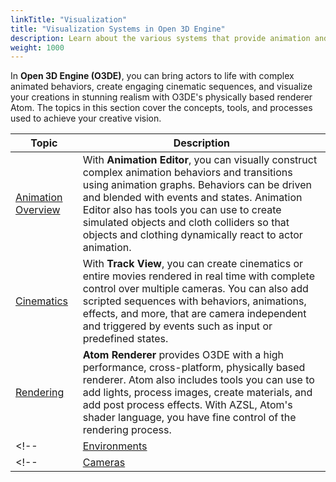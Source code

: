 ```yaml
---
linkTitle: "Visualization"
title: "Visualization Systems in Open 3D Engine"
description: Learn about the various systems that provide animation and rendering in Open 3D Engine (O3DE).
weight: 1000
---
```


In **Open 3D Engine (O3DE)**, you can bring actors to life with complex animated behaviors, create engaging cinematic sequences, and visualize your creations in stunning realism with O3DE's physically based renderer Atom. The topics in this section cover the concepts, tools, and processes used to achieve your creative vision.

| Topic | Description |
| - | - |
| [Animation Overview](./animation) | With **Animation Editor**, you can visually construct complex animation behaviors and transitions using animation graphs. Behaviors can be driven and blended with events and states. Animation Editor also has tools you can use to create simulated objects and cloth colliders so that objects and clothing dynamically react to actor animation. |
| [Cinematics](./cinematics) | With **Track View**, you can create cinematics or entire movies rendered in real time with complete control over multiple cameras. You can also add scripted sequences with behaviors, animations, effects, and more, that are camera independent and triggered by events such as input or predefined states. |
| [Rendering](./rendering) | **Atom Renderer** provides O3DE with a high performance, cross-platform, physically based renderer. Atom also includes tools you can use to add lights, process images, create materials, and add post process effects. With AZSL, Atom's shader language, you have fine control of the rendering process. |
<!-- | [Environments](./environments) | O3DE provides tools you can use to create dense, vibrant environments including tools for procedurally populating landscapes with dynamic vegetation that responds to actors and other dynamic entities. | -->
<!-- | [Cameras](./cameras) | Cameras define the view to be rendered. You can use multiple cameras, switch between cameras, animate cameras through script and keyframes, and create complex camera and lighting rigs that respond to runtime events and simulations. | -->
